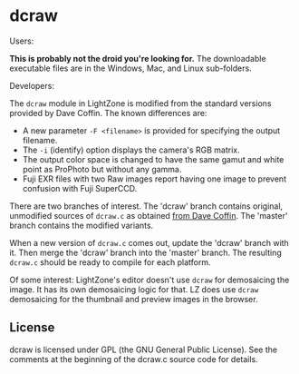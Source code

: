 # dcraw

Users:

**This is probably not the droid you're looking for.**
The downloadable executable files are in the
Windows, Mac, and Linux sub-folders.

Developers:

The `dcraw` module in LightZone is modified from
the standard versions provided by Dave Coffin.
The known differences are:

* A new parameter `-F <filename>` is provided for specifying the output filename.
* The `-i` (identify) option displays the camera's RGB matrix.
* The output color space is changed to have the same gamut and white point as ProPhoto but without any gamma.
* Fuji EXR files with two Raw images report having one image to prevent confusion with Fuji SuperCCD.


There are two branches of interest.
The 'dcraw' branch contains original, unmodified sources of `dcraw.c`
as obtained [from Dave Coffin](http://www.cybercom.net/~dcoffin/dcraw/).
The 'master' branch contains the modified variants.

When a new version of `dcraw.c` comes out, update the 'dcraw' branch with it.
Then merge the 'dcraw' branch into the 'master' branch.
The resulting `dcraw.c` should be ready to compile for each platform.

Of some interest: LightZone's editor doesn't use `dcraw` for
demosaicing the image. It has its own demosaicing logic for that.
LZ does use `dcraw` demosaicing for the thumbnail and preview
images in the browser.

## License

dcraw is licensed under GPL (the GNU General Public License).
See the comments at the beginning of the dcraw.c source code for details.
